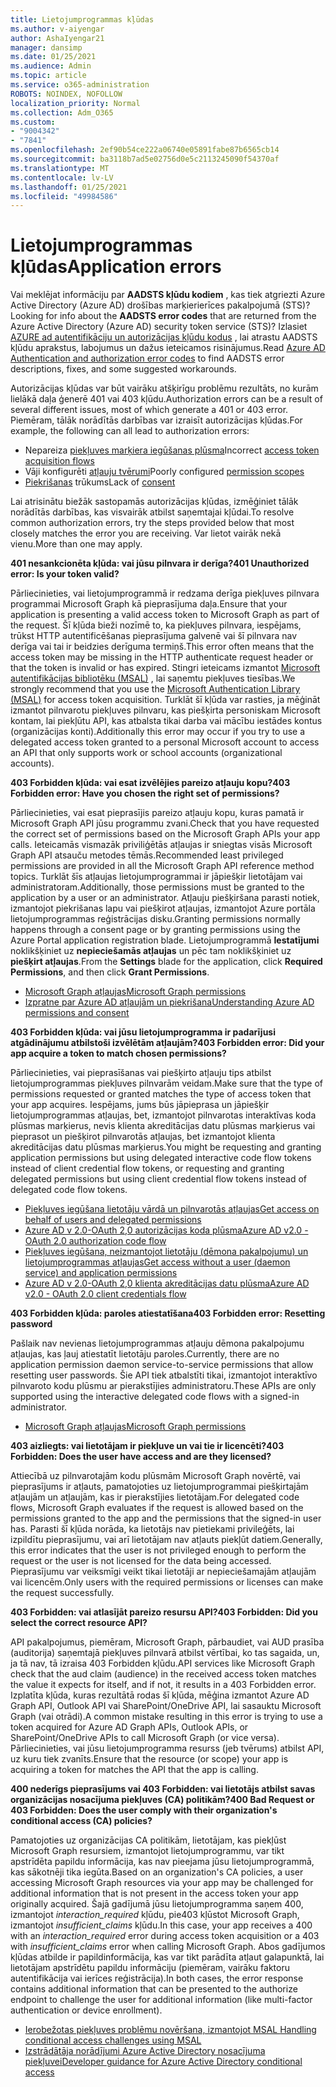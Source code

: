 ```yaml
---
title: Lietojumprogrammas kļūdas
ms.author: v-aiyengar
author: AshaIyengar21
manager: dansimp
ms.date: 01/25/2021
ms.audience: Admin
ms.topic: article
ms.service: o365-administration
ROBOTS: NOINDEX, NOFOLLOW
localization_priority: Normal
ms.collection: Adm_O365
ms.custom:
- "9004342"
- "7841"
ms.openlocfilehash: 2ef90b54ce222a06740e05891fabe87b6565cb14
ms.sourcegitcommit: ba3118b7ad5e02756d0e5c2113245090f54370af
ms.translationtype: MT
ms.contentlocale: lv-LV
ms.lasthandoff: 01/25/2021
ms.locfileid: "49984586"
---
```

# <a name="application-errors"></a><span data-ttu-id="4ced3-102">Lietojumprogrammas kļūdas</span><span class="sxs-lookup"><span data-stu-id="4ced3-102">Application errors</span></span>

<span data-ttu-id="4ced3-103">Vai meklējat informāciju par **AADSTS kļūdu kodiem** , kas tiek atgriezti Azure Active Directory (Azure AD) drošības marķierierīces pakalpojumā (STS)?</span><span class="sxs-lookup"><span data-stu-id="4ced3-103">Looking for info about the **AADSTS error codes** that are returned from the Azure Active Directory (Azure AD) security token service (STS)?</span></span> <span data-ttu-id="4ced3-104">Izlasiet [AZURE ad autentifikāciju un autorizācijas kļūdu kodus](https://docs.microsoft.com/azure/active-directory/develop/reference-aadsts-error-codes) , lai atrastu AADSTS kļūdu aprakstus, labojumus un dažus ieteicamos risinājumus.</span><span class="sxs-lookup"><span data-stu-id="4ced3-104">Read [Azure AD Authentication and authorization error codes](https://docs.microsoft.com/azure/active-directory/develop/reference-aadsts-error-codes) to find AADSTS error descriptions, fixes, and some suggested workarounds.</span></span>

<span data-ttu-id="4ced3-105">Autorizācijas kļūdas var būt vairāku atšķirīgu problēmu rezultāts, no kurām lielākā daļa ģenerē 401 vai 403 kļūdu.</span><span class="sxs-lookup"><span data-stu-id="4ced3-105">Authorization errors can be a result of several different issues, most of which generate a 401 or 403 error.</span></span> <span data-ttu-id="4ced3-106">Piemēram, tālāk norādītās darbības var izraisīt autorizācijas kļūdas.</span><span class="sxs-lookup"><span data-stu-id="4ced3-106">For example, the following can all lead to authorization errors:</span></span>

- <span data-ttu-id="4ced3-107">Nepareiza [piekļuves marķiera iegūšanas plūsma](https://docs.microsoft.com/azure/active-directory/develop/reference-aadsts-error-codes)</span><span class="sxs-lookup"><span data-stu-id="4ced3-107">Incorrect [access token acquisition flows](https://docs.microsoft.com/azure/active-directory/develop/reference-aadsts-error-codes)</span></span> 
- <span data-ttu-id="4ced3-108">Vāji konfigurēti [atļauju tvērumi](https://docs.microsoft.com/azure/active-directory/develop/active-directory-v2-scopes)</span><span class="sxs-lookup"><span data-stu-id="4ced3-108">Poorly configured [permission scopes](https://docs.microsoft.com/azure/active-directory/develop/active-directory-v2-scopes)</span></span> 
- <span data-ttu-id="4ced3-109">[Piekrišanas](https://docs.microsoft.com/azure/active-directory/develop/active-directory-devhowto-multi-tenant-overview#understanding-user-and-admin-consent) trūkums</span><span class="sxs-lookup"><span data-stu-id="4ced3-109">Lack of [consent](https://docs.microsoft.com/azure/active-directory/develop/active-directory-devhowto-multi-tenant-overview#understanding-user-and-admin-consent)</span></span>

<span data-ttu-id="4ced3-110">Lai atrisinātu biežāk sastopamās autorizācijas kļūdas, izmēģiniet tālāk norādītās darbības, kas visvairāk atbilst saņemtajai kļūdai.</span><span class="sxs-lookup"><span data-stu-id="4ced3-110">To resolve common authorization errors, try the steps provided below that most closely matches the error you are receiving.</span></span> <span data-ttu-id="4ced3-111">Var lietot vairāk nekā vienu.</span><span class="sxs-lookup"><span data-stu-id="4ced3-111">More than one may apply.</span></span>

<span data-ttu-id="4ced3-112">**401 nesankcionēta kļūda: vai jūsu pilnvara ir derīga?**</span><span class="sxs-lookup"><span data-stu-id="4ced3-112">**401 Unauthorized error: Is your token valid?**</span></span>

<span data-ttu-id="4ced3-113">Pārliecinieties, vai lietojumprogrammā ir redzama derīga piekļuves pilnvara programmai Microsoft Graph kā pieprasījuma daļa.</span><span class="sxs-lookup"><span data-stu-id="4ced3-113">Ensure that your application is presenting a valid access token to Microsoft Graph as part of the request.</span></span> <span data-ttu-id="4ced3-114">Šī kļūda bieži nozīmē to, ka piekļuves pilnvara, iespējams, trūkst HTTP autentificēšanas pieprasījuma galvenē vai šī pilnvara nav derīga vai tai ir beidzies derīguma termiņš.</span><span class="sxs-lookup"><span data-stu-id="4ced3-114">This error often means that the access token may be missing in the HTTP authenticate request header or that the token is invalid or has expired.</span></span> <span data-ttu-id="4ced3-115">Stingri ieteicams izmantot [Microsoft autentifikācijas bibliotēku (MSAL)](https://docs.microsoft.com/azure/active-directory/develop/msal-overview) , lai saņemtu piekļuves tiesības.</span><span class="sxs-lookup"><span data-stu-id="4ced3-115">We strongly recommend that you use the [Microsoft Authentication Library (MSAL)](https://docs.microsoft.com/azure/active-directory/develop/msal-overview) for access token acquisition.</span></span> <span data-ttu-id="4ced3-116">Turklāt šī kļūda var rasties, ja mēģināt izmantot pilnvarotu piekļuves pilnvaru, kas piešķirta personiskam Microsoft kontam, lai piekļūtu API, kas atbalsta tikai darba vai mācību iestādes kontus (organizācijas konti).</span><span class="sxs-lookup"><span data-stu-id="4ced3-116">Additionally this error may occur if you try to use a delegated access token granted to a personal Microsoft account to access an API that only supports work or school accounts (organizational accounts).</span></span>

<span data-ttu-id="4ced3-117">**403 Forbidden kļūda: vai esat izvēlējies pareizo atļauju kopu?**</span><span class="sxs-lookup"><span data-stu-id="4ced3-117">**403 Forbidden error: Have you chosen the right set of permissions?**</span></span>

<span data-ttu-id="4ced3-118">Pārliecinieties, vai esat pieprasījis pareizo atļauju kopu, kuras pamatā ir Microsoft Graph API jūsu programmu zvani.</span><span class="sxs-lookup"><span data-stu-id="4ced3-118">Check that you have requested the correct set of permissions based on the Microsoft Graph APIs your app calls.</span></span> <span data-ttu-id="4ced3-119">Ieteicamās vismazāk priviliģētās atļaujas ir sniegtas visās Microsoft Graph API atsauču metodes tēmās.</span><span class="sxs-lookup"><span data-stu-id="4ced3-119">Recommended least privileged permissions are provided in all the Microsoft Graph API reference method topics.</span></span> <span data-ttu-id="4ced3-120">Turklāt šīs atļaujas lietojumprogrammai ir jāpiešķir lietotājam vai administratoram.</span><span class="sxs-lookup"><span data-stu-id="4ced3-120">Additionally, those permissions must be granted to the application by a user or an administrator.</span></span> <span data-ttu-id="4ced3-121">Atļauju piešķiršana parasti notiek, izmantojot piekrišanas lapu vai piešķirot atļaujas, izmantojot Azure portāla lietojumprogrammas reģistrācijas disku.</span><span class="sxs-lookup"><span data-stu-id="4ced3-121">Granting permissions normally happens through a consent page or by granting permissions using the Azure Portal application registration blade.</span></span> <span data-ttu-id="4ced3-122">Lietojumprogrammā **Iestatījumi** noklikšķiniet uz **nepieciešamās atļaujas** un pēc tam noklikšķiniet uz **piešķirt atļaujas**.</span><span class="sxs-lookup"><span data-stu-id="4ced3-122">From the **Settings** blade for the application, click **Required Permissions**, and then click **Grant Permissions**.</span></span>

- [<span data-ttu-id="4ced3-123">Microsoft Graph atļaujas</span><span class="sxs-lookup"><span data-stu-id="4ced3-123">Microsoft Graph permissions</span></span>](https://docs.microsoft.com/graph/permissions-reference) 
- [<span data-ttu-id="4ced3-124">Izpratne par Azure AD atļaujām un piekrišana</span><span class="sxs-lookup"><span data-stu-id="4ced3-124">Understanding Azure AD permissions and consent</span></span>](https://docs.microsoft.com/azure/active-directory/develop/v2-permissions-and-consent) 

<span data-ttu-id="4ced3-125">**403 Forbidden kļūda: vai jūsu lietojumprogramma ir padarījusi atgādinājumu atbilstoši izvēlētām atļaujām?**</span><span class="sxs-lookup"><span data-stu-id="4ced3-125">**403 Forbidden error: Did your app acquire a token to match chosen permissions?**</span></span>

<span data-ttu-id="4ced3-126">Pārliecinieties, vai pieprasīšanas vai piešķirto atļauju tips atbilst lietojumprogrammas piekļuves pilnvarām veidam.</span><span class="sxs-lookup"><span data-stu-id="4ced3-126">Make sure that the type of permissions requested or granted matches the type of access token that your app acquires.</span></span> <span data-ttu-id="4ced3-127">Iespējams, jums būs jāpieprasa un jāpiešķir lietojumprogrammas atļaujas, bet, izmantojot pilnvarotas interaktīvas koda plūsmas marķierus, nevis klienta akreditācijas datu plūsmas marķierus vai pieprasot un piešķirot pilnvarotās atļaujas, bet izmantojot klienta akreditācijas datu plūsmas marķierus.</span><span class="sxs-lookup"><span data-stu-id="4ced3-127">You might be requesting and granting application permissions but using delegated interactive code flow tokens instead of client credential flow tokens, or requesting and granting delegated permissions but using client credential flow tokens instead of delegated code flow tokens.</span></span>

- [<span data-ttu-id="4ced3-128">Piekļuves iegūšana lietotāju vārdā un pilnvarotās atļaujas</span><span class="sxs-lookup"><span data-stu-id="4ced3-128">Get access on behalf of users and delegated permissions</span></span>](https://docs.microsoft.com/graph/auth_v2_user) 
- [<span data-ttu-id="4ced3-129">Azure AD v 2.0-OAuth 2,0 autorizācijas koda plūsma</span><span class="sxs-lookup"><span data-stu-id="4ced3-129">Azure AD v2.0 - OAuth 2.0 authorization code flow</span></span>](https://docs.microsoft.com/azure/active-directory/develop/v2-oauth2-auth-code-flow) 
- [<span data-ttu-id="4ced3-130">Piekļuves iegūšana, neizmantojot lietotāju (dēmona pakalpojumu) un lietojumprogrammas atļaujas</span><span class="sxs-lookup"><span data-stu-id="4ced3-130">Get access without a user (daemon service) and application permissions</span></span>](https://docs.microsoft.com/graph/auth_v2_service) 
- [<span data-ttu-id="4ced3-131">Azure AD v 2.0-OAuth 2,0 klienta akreditācijas datu plūsma</span><span class="sxs-lookup"><span data-stu-id="4ced3-131">Azure AD v2.0 - OAuth 2.0 client credentials flow</span></span>](https://docs.microsoft.com/azure/active-directory/develop/v2-oauth2-client-creds-grant-flow) 

<span data-ttu-id="4ced3-132">**403 Forbidden kļūda: paroles atiestatīšana**</span><span class="sxs-lookup"><span data-stu-id="4ced3-132">**403 Forbidden error: Resetting password**</span></span>

<span data-ttu-id="4ced3-133">Pašlaik nav nevienas lietojumprogrammas atļauju dēmona pakalpojumu atļaujas, kas ļauj atiestatīt lietotāju paroles.</span><span class="sxs-lookup"><span data-stu-id="4ced3-133">Currently, there are no application permission daemon service-to-service permissions that allow resetting user passwords.</span></span> <span data-ttu-id="4ced3-134">Šie API tiek atbalstīti tikai, izmantojot interaktīvo pilnvaroto kodu plūsmu ar pierakstījies administratoru.</span><span class="sxs-lookup"><span data-stu-id="4ced3-134">These APIs are only supported using the interactive delegated code flows with a signed-in administrator.</span></span>

- [<span data-ttu-id="4ced3-135">Microsoft Graph atļaujas</span><span class="sxs-lookup"><span data-stu-id="4ced3-135">Microsoft Graph permissions</span></span>](https://docs.microsoft.com/graph/permissions-reference)

<span data-ttu-id="4ced3-136">**403 aizliegts: vai lietotājam ir piekļuve un vai tie ir licencēti?**</span><span class="sxs-lookup"><span data-stu-id="4ced3-136">**403 Forbidden: Does the user have access and are they licensed?**</span></span>

<span data-ttu-id="4ced3-137">Attiecībā uz pilnvarotajām kodu plūsmām Microsoft Graph novērtē, vai pieprasījums ir atļauts, pamatojoties uz lietojumprogrammai piešķirtajām atļaujām un atļaujām, kas ir pierakstījies lietotājam.</span><span class="sxs-lookup"><span data-stu-id="4ced3-137">For delegated code flows, Microsoft Graph evaluates if the request is allowed based on the permissions granted to the app and the permissions that the signed-in user has.</span></span> <span data-ttu-id="4ced3-138">Parasti šī kļūda norāda, ka lietotājs nav pietiekami privileģēts, lai izpildītu pieprasījumu, vai arī lietotājam nav atļauts piekļūt datiem.</span><span class="sxs-lookup"><span data-stu-id="4ced3-138">Generally, this error indicates that the user is not privileged enough to perform the request or the user is not licensed for the data being accessed.</span></span> <span data-ttu-id="4ced3-139">Pieprasījumu var veiksmīgi veikt tikai lietotāji ar nepieciešamajām atļaujām vai licencēm.</span><span class="sxs-lookup"><span data-stu-id="4ced3-139">Only users with the required permissions or licenses can make the request successfully.</span></span>

<span data-ttu-id="4ced3-140">**403 Forbidden: vai atlasījāt pareizo resursu API?**</span><span class="sxs-lookup"><span data-stu-id="4ced3-140">**403 Forbidden: Did you select the correct resource API?**</span></span>

<span data-ttu-id="4ced3-141">API pakalpojumus, piemēram, Microsoft Graph, pārbaudiet, vai AUD prasība (auditorija) saņemtajā piekļuves pilnvarā atbilst vērtībai, ko tas sagaida, un, ja tā nav, tā izraisa 403 Forbidden kļūdu.</span><span class="sxs-lookup"><span data-stu-id="4ced3-141">API services like Microsoft Graph check that the aud claim (audience) in the received access token matches the value it expects for itself, and if not, it results in a 403 Forbidden error.</span></span> <span data-ttu-id="4ced3-142">Izplatīta kļūda, kuras rezultātā rodas šī kļūda, mēģina izmantot Azure AD Graph API, Outlook API vai SharePoint/OneDrive API, lai sasauktu Microsoft Graph (vai otrādi).</span><span class="sxs-lookup"><span data-stu-id="4ced3-142">A common mistake resulting in this error is trying to use a token acquired for Azure AD Graph APIs, Outlook APIs, or SharePoint/OneDrive APIs to call Microsoft Graph (or vice versa).</span></span> <span data-ttu-id="4ced3-143">Pārliecinieties, vai jūsu lietojumprogramma resurss (jeb tvērums) atbilst API, uz kuru tiek zvanīts.</span><span class="sxs-lookup"><span data-stu-id="4ced3-143">Ensure that the resource (or scope) your app is acquiring a token for matches the API that the app is calling.</span></span>

<span data-ttu-id="4ced3-144">**400 nederīgs pieprasījums vai 403 Forbidden: vai lietotājs atbilst savas organizācijas nosacījuma piekļuves (CA) politikām?**</span><span class="sxs-lookup"><span data-stu-id="4ced3-144">**400 Bad Request or 403 Forbidden: Does the user comply with their organization's conditional access (CA) policies?**</span></span>

<span data-ttu-id="4ced3-145">Pamatojoties uz organizācijas CA politikām, lietotājam, kas piekļūst Microsoft Graph resursiem, izmantojot lietojumprogrammu, var tikt apstrīdēta papildu informācija, kas nav pieejama jūsu lietojumprogrammā, kas sākotnēji tika iegūta.</span><span class="sxs-lookup"><span data-stu-id="4ced3-145">Based on an organization's CA policies, a user accessing Microsoft Graph resources via your app may be challenged for additional information that is not present in the access token your app originally acquired.</span></span> <span data-ttu-id="4ced3-146">Šajā gadījumā jūsu lietojumprogramma saņem 400, izmantojot *interaction_required* kļūdu, pie403 kļūstot Microsoft Graph, izmantojot *insufficient_claims* kļūdu.</span><span class="sxs-lookup"><span data-stu-id="4ced3-146">In this case, your app receives a 400 with an *interaction_required* error during access token acquisition or a 403 with *insufficient_claims* error when calling Microsoft Graph.</span></span> <span data-ttu-id="4ced3-147">Abos gadījumos kļūdas atbilde ir papildinformācija, kas var tikt parādīta atļaut galapunktā, lai lietotājam apstrīdētu papildu informāciju (piemēram, vairāku faktoru autentifikācija vai ierīces reģistrācija).</span><span class="sxs-lookup"><span data-stu-id="4ced3-147">In both cases, the error response contains additional information that can be presented to the authorize endpoint to challenge the user for additional information (like multi-factor authentication or device enrollment).</span></span>

- [<span data-ttu-id="4ced3-148">Ierobežotas piekļuves problēmu novēršana, izmantojot MSAL </span><span class="sxs-lookup"><span data-stu-id="4ced3-148">Handling conditional access challenges using MSAL </span></span>](https://docs.microsoft.com/azure/active-directory/develop/msal-handling-exceptions#conditional-access-and-claims-challenges)
- [<span data-ttu-id="4ced3-149">Izstrādātāja norādījumi Azure Active Directory nosacījuma piekļuvei</span><span class="sxs-lookup"><span data-stu-id="4ced3-149">Developer guidance for Azure Active Directory conditional access</span></span>](https://docs.microsoft.com/azure/active-directory/develop/conditional-access-dev-guide)
